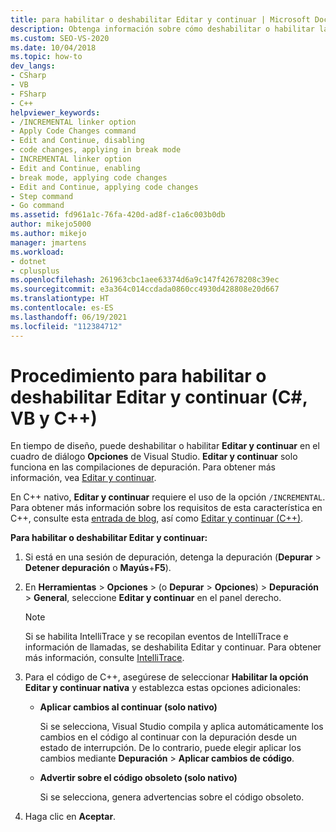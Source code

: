 ```yaml
---
title: para habilitar o deshabilitar Editar y continuar | Microsoft Docs
description: Obtenga información sobre cómo deshabilitar o habilitar la opción Editar y continuar en el cuadro de diálogo Opciones de Visual Studio en tiempo de diseño. Editar y continuar solo funciona en las compilaciones de depuración.
ms.custom: SEO-VS-2020
ms.date: 10/04/2018
ms.topic: how-to
dev_langs:
- CSharp
- VB
- FSharp
- C++
helpviewer_keywords:
- /INCREMENTAL linker option
- Apply Code Changes command
- Edit and Continue, disabling
- code changes, applying in break mode
- INCREMENTAL linker option
- Edit and Continue, enabling
- break mode, applying code changes
- Edit and Continue, applying code changes
- Step command
- Go command
ms.assetid: fd961a1c-76fa-420d-ad8f-c1a6c003b0db
author: mikejo5000
ms.author: mikejo
manager: jmartens
ms.workload:
- dotnet
- cplusplus
ms.openlocfilehash: 261963cbc1aee63374d6a9c147f42678208c39ec
ms.sourcegitcommit: e3a364c014ccdada0860cc4930d428808e20d667
ms.translationtype: HT
ms.contentlocale: es-ES
ms.lasthandoff: 06/19/2021
ms.locfileid: "112384712"
---
```

# <a name="how-to-enable-and-disable-edit-and-continue-c-vb-c"></a>Procedimiento para habilitar o deshabilitar Editar y continuar (C#, VB y C++)

En tiempo de diseño, puede deshabilitar o habilitar **Editar y continuar** en el cuadro de diálogo **Opciones** de Visual Studio. **Editar y continuar** solo funciona en las compilaciones de depuración. Para obtener más información, vea [Editar y continuar](../debugger/edit-and-continue.md).

En C++ nativo, **Editar y continuar** requiere el uso de la opción `/INCREMENTAL`. Para obtener más información sobre los requisitos de esta característica en C++, consulte esta [entrada de blog](https://devblogs.microsoft.com/cppblog/c-edit-and-continue-in-visual-studio-2015-update-3/), así como [Editar y continuar (C++)](../debugger/edit-and-continue-visual-cpp.md).

**Para habilitar o deshabilitar Editar y continuar:**

1. Si está en una sesión de depuración, detenga la depuración (**Depurar** > **Detener depuración** o **Mayús**+**F5**).

1. En **Herramientas** > **Opciones** > (o **Depurar** > **Opciones**) > **Depuración** > **General**, seleccione **Editar y continuar** en el panel derecho.

    > [!NOTE]
    > Si se habilita IntelliTrace y se recopilan eventos de IntelliTrace e información de llamadas, se deshabilita Editar y continuar. Para obtener más información, consulte [IntelliTrace](../debugger/intellitrace.md).

1. Para el código de C++, asegúrese de seleccionar **Habilitar la opción Editar y continuar nativa** y establezca estas opciones adicionales:
    - **Aplicar cambios al continuar (solo nativo)**

      Si se selecciona, Visual Studio compila y aplica automáticamente los cambios en el código al continuar con la depuración desde un estado de interrupción. De lo contrario, puede elegir aplicar los cambios mediante **Depuración** > **Aplicar cambios de código**.

    - **Advertir sobre el código obsoleto (solo nativo)**

      Si se selecciona, genera advertencias sobre el código obsoleto.

1. Haga clic en **Aceptar**.
